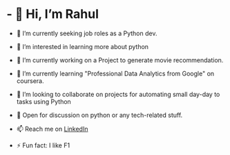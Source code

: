 # - 👋 Hi, I’m Rahul


- 🔭 I’m currently seeking job roles as a Python dev.

- 👀 I’m interested in learning more about python
- 🔭 I’m currently working on a Project to generate movie recommendation.
- 🌱 I’m currently learning "Professional Data Analytics from Google" on coursera.
- 💞️ I’m looking to collaborate on projects for automating small day-day to tasks using Python
- 💬 Open for discussion on python or any tech-related stuff.
- 📫 Reach me on [LinkedIn](www.linkedin.com/in/RahulWebb)
- ⚡ Fun fact: I like F1

<!---
RahulWebb/RahulWebb is a ✨ special ✨ repository because its `README.md` (this file) appears on your GitHub profile.
You can click the Preview link to take a look at your changes.
--->
